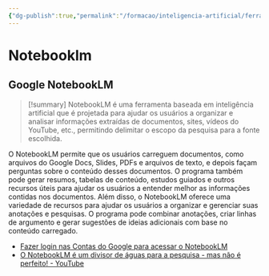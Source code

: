 ```yaml
---
{"dg-publish":true,"permalink":"/formacao/inteligencia-artificial/ferramentas-de-ia/notebooklm/","title":"Notebooklm","metatags":{"description":"é projetada para ajudar os usuários a organizar e analisar informações extraídas de documentos, sites, vídeos do YouTube, etc."},"tags":["Inteligencia-artificial","Ferramentas"],"noteIcon":"1","updated":"2025-01-20T16:27:24.435-03:00"}
---
```


# Notebooklm
## Google NotebookLM

>[!summary] NotebookLM é uma ferramenta baseada em inteligência artificial que é projetada para ajudar os usuários a organizar e analisar informações extraídas de documentos, sites, vídeos do YouTube, etc., permitindo delimitar o escopo da  pesquisa para a fonte escolhida.

O NotebookLM permite que os usuários carreguem documentos, como arquivos do Google Docs, Slides, PDFs e arquivos de texto, e depois façam perguntas sobre o conteúdo desses documentos. O programa também pode gerar resumos, tabelas de conteúdo, estudos guiados e outros recursos úteis para ajudar os usuários a entender melhor as informações contidas nos documentos. Além disso, o NotebookLM oferece uma variedade de recursos para ajudar os usuários a organizar e gerenciar suas anotações e pesquisas. O programa pode combinar anotações, criar linhas de argumento e gerar sugestões de ideias adicionais com base no conteúdo carregado.

- [Fazer login nas Contas do Google para acessar o NotebookLM](https://notebooklm.google.com)
- [O NotebookLM é um divisor de águas para a pesquisa - mas não é perfeito! - YouTube](https://www.youtube.com/watch?v=qmw0i4zLKog)
